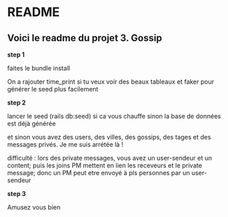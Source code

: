 # README

## Voici le readme du projet 3. Gossip ##

__step 1__

<p>faites le bundle install</p>

<p>On a rajouter time_print si tu veux voir des beaux tableaux et faker pour générer le seed plus facilement</p>

__step 2__

<p>lancer le seed (rails db:seed) si ca vous chauffe sinon la base de données est déjà générée</p>

<p>et sinon vous avez des users, des villes, des gossips, des tages et des messages privés. Je me suis arrétée là ! </p>

<p>difficulté : lors des private messages, vous avez un user-sendeur et un content; puis les joins PM mettent en lien les receveurs et le private message; donc un PM peut etre envoyé à pls personnes par un user-sendeur </p>

__step 3__

<p>Amusez vous bien</p>